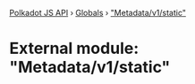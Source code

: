 [Polkadot JS API](../README.md) › [Globals](../globals.md) › ["Metadata/v1/static"](_metadata_v1_static_.md)

# External module: "Metadata/v1/static"


